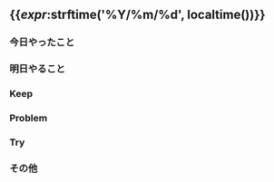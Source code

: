 ## {{_expr_:strftime('%Y/%m/%d', localtime())}}
### 今日やったこと
### 明日やること
### Keep
### Problem
### Try
### その他
